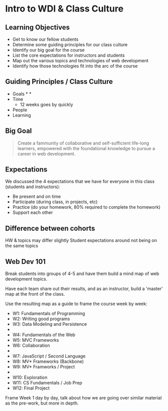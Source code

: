 # Intro to WDI & Class Culture

## Learning Objectives

* Get to know our fellow students
* Determine some guiding principles for our class culture
* Identify our big goal for the course
* List the core expectations for instructors and students
* Map out the various topics and technologies of web development
* Identify how those technologies fit into the arc of the course

## Guiding Principles / Class Culture

* Goals
  *
  *
* Time
  * 12 weeks goes by quickly
* People
* Learning

## Big Goal

>Create a fammunity of collaborative and self-sufficient life-long learners,
empowered with the foundational knowledge to pursue a career in web development.

## Expectations

We discussed the 4 expectations that we have for everyone in this class
(students and instructors):

* Be present and on time
* Participate (during class, in projects, etc)
* Practice (do your homework, 80% required to complete the homework)
* Support each other



## Difference between cohorts

HW & topics may differ slightly
Student expectations around not being on the same topics

## Web Dev 101

Break students into groups of 4-5 and have them build a mind map of web
development topics.

Have each team share out their results, and as an instructor, build a 'master'
map at the front of the class.

Use the resulting map as a guide to frame the course week by week:

* W1: Fundamentals of Programming
* W2: Writing good programs
* W3: Data Modeling and Persistence
*
* W4: Fundamentals of the Web
* W5: MVC Frameworks
* W6: Collaboration
*
* W7: JavaScript / Second Language
* W8: MV* Frameworks (Backbone)
* W9: MV* Framworks / Project
*
* W10: Exploration
* W11: CS Fundamentals / Job Prep
* W12: Final Project


Frame Week 1 day by day, talk about how we are going over similar material as the
pre-work, but more in depth.
